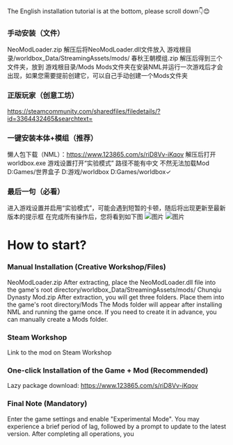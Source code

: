 The English installation tutorial is at the bottom, please scroll down👇😊
### 手动安装（文件）
NeoModLoader.zip
解压后将NeoModLoader.dll文件放入
游戏根目录/worldbox_Data/StreamingAssets/mods/
春秋王朝模组.zip
解压后得到三个文件夹，放到
游戏根目录/Mods
Mods文件夹在安装NML并运行一次游戏后才会出现，如果您需要提前创建它，可以自己手动创建一个Mods文件夹
### 正版玩家（创意工坊）
https://steamcommunity.com/sharedfiles/filedetails/?id=3364432465&searchtext=
### 一键安装本体+模组（推荐）
懒人包下载（NML）：https://www.123865.com/s/riD8Vv-iKqov
解压后打开worldbox.exe 游戏设置打开“实验模式”
路径不能有中文 不然无法加载Mod
D:Games/世界盒子
D:游戏/worldbox
D:Games/worldbox✓
### 最后一句（必看）
进入游戏设置并启用“实验模式”，可能会遇到短暂的卡顿，随后将出现更新至最新版本的提示框
在完成所有操作后，您将看到如下图
![图片](https://docimg7.docs.qq.com/image/AgAALvkc_eBl1uMqmgVDdYxtdGN_OIbN.jpeg?w=2214&h=1080)
![图片](https://docimg8.docs.qq.com/image/AgAALvkc_eBBMCFjv-dI2J6wMaPV8Zy4.jpeg?w=2214&h=1080)

# How to start?
### Manual Installation (Creative Workshop/Files)
NeoModLoader.zip
After extracting, place the NeoModLoader.dll file into
the game's root directory/worldbox_Data/StreamingAssets/mods/
Chunqiu Dynasty Mod.zip
After extraction, you will get three folders. Place them into
the game's root directory/Mods
The Mods folder will appear after installing NML and running the game once. If you need to create it in advance, you can manually create a Mods folder.
### Steam Workshop
Link to the mod on Steam Workshop
### One-click Installation of the Game + Mod (Recommended)
Lazy package download: https://www.123865.com/s/riD8Vv-iKqov
### Final Note (Mandatory)
Enter the game settings and enable "Experimental Mode". You may experience a brief period of lag, followed by a prompt to update to the latest version.
After completing all operations, you

